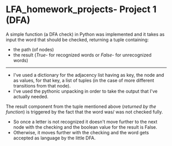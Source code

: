 # LFA_homework_projects- Project 1 (DFA)

A simple function (a DFA check) in Python was implemented and it takes as input the word that should be checked, returning a tuple containing:
- the path (of nodes)
- the result (*True*- for recognized words or *False*- for unrecognized words)
----------------------------------------------------------------------------------
* I've used a dictionary for the adjacency list having as key, the node and as values, for that key, a list of tuples (in the case of more different transitions from that node). 
* I've used the pythonic unpacking in order to take the output that I've actually needed. 

The result component from the tuple mentioned above (*returned by the function*) is triggered by the fact that the word was/ was not checked fully.
* So once a letter is not recognized it doesn't move further to the next node with the checking and the boolean value for the result is False. 
* Otherwise, it moves further with the checking and the word gets accepted as language by the little  DFA.
